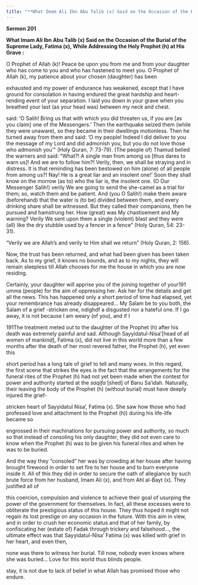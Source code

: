 ```yaml
---
title: "**What Imam Ali Ibn Abu Talib (x) Said on the Occasion of the Burial of the Supreme Lady, Fatima (x), While Addressing the Holy Prophet (h) at His Grave :**" 
---
```

**Sermon 201**

**What Imam Ali Ibn Abu Talib \(x\) Said on the Occasion of the Burial of the Supreme Lady, Fatima \(x\), While Addressing the Holy Prophet \(h\) at His Grave :**

O Prophet of Allah \(k\)\! Peace be upon you from me and from your daughter who has come to you and who has hastened to meet you\. O Prophet of Allah \(k\), my patience about your chosen \(daughter\) has been

exhausted and my power of endurance has weakened, except that I have ground for consolation in having endured the great hardship and heart\-rending event of your separation\. I laid you down in your grave when you breathed your last \(as your head was\) between my neck and chest\.

said: ‘O Salih\! Bring us that with which you did threaten us, if you are \[as you claim\] one of the Messengers\.’ Then the earthquake seized them \(while they were unaware\), so they became in their dwellings motionless\. Then he turned away from them and said: ‘O my people\! Indeed I did deliver to you the message of my Lord and did admonish you, but you do not love those who admonish you’” \(Holy Quran, 7: 73\-79\)\. \(The people of\) Thamud belied the warners and said: “What?\! A single man from among us \[thus dares to warn us\]\! And we are to follow him?\! Verily, then, we shall be straying and in distress\. It is that reminding has been bestowed on him \(alone\) of all people from among us?\! Nay\! He is a great liar and an insolent one\!’ Soon they shall know on the morrow \(as to\) who the liar is, the insolent one\. \(O Our Messenger Salih\!\) verily We are going to send the she\-camel as a trial for them; so, watch them and be patient\. And \(you O Salih\!\) make them aware \(beforehand\) that the water is \(to be\) divided between them, and every drinking share shall be witnessed\. But they called their companions, then he pursued and hamstrung her\. How \(great\) was My chastisement and My warning? Verily We sent upon them a single \(violent\) blast and they were \(all\) like the dry stubble used by a fencer in a fence” \(Holy Quran, 54: 23\-31\)\.

<a id="page683"></a>“Verily we are Allah’s and verily to Him shall we return” \(Holy Quran, 2: 156\)\.

Now, the trust has been returned, and what had been given has been taken back\. As to my grief, it knows no bounds, and as to my nights, they will remain sleepless till Allah chooses for me the house in which you are now residing\.

Certainly, your daughter will apprise you of the joining together of your191 umma \(people\) for the aim of oppressing her\. Ask her for the details and get all the news\. This has happened only a short period of time had elapsed, yet your remembrance has already disappeared\.\.\. My Salam be to you both, the Salam of a grief \-stricken one, ndighdf a disgusted nor a hateful one\. If I go away, it is not because I am weary \(of you\), and if I

191The treatment meted out to the daughter of the Prophet \(h\) after his death was extremely painful and sad\. Although Sayyidatul\-Nisa’\[head of all women of mankind\], Fatima \(x\), did not live in this world more than a few months after the death of her most revered father, the Prophet \(h\), yet even this

short period has a long tale of grief to tell and many woes\. In this regard, the first scene that strikes the eyes is the fact that the arrangements for the funeral rites of the Prophet \(h\) had not yet been made when the contest for power and authority started at the _saqifa_ \[shed\] of Banu Sa’idah\. Naturally, their leaving the body of the Prophet \(h\) \(without burial\) must have deeply injured the grief\-

stricken heart of Sayyidatul Nisa’, Fatima \(x\)\. She saw how those who had professed love and attachment to the Prophet \(h\)\) during his life\-life became so

engrossed in their machinations for pursuing power and authority, so much so that instead of consoling his only daughter, they did not even care to know when the Prophet \(h\) was to be given his funeral rites and when he was to be buried\.

And the way they “consoled” her was by crowding at her house after having brought firewood in order to set fire to her house and to burn everyone inside it\. All of this they did in order to secure the oath of allegiance by such brute force from her husband, Imam Ali \(x\), and from Ahl al\-Bayt \(x\)\. They justified all of

this coercion, compulsion and violence to achieve their goal of usurping the power of the government for themselves\. In fact, all these excesses were to obliterate the prestigious status of this house\. They thus hoped it might not regain its lost prestige on any occasion in the future\. With this aim in view, and in order to crush her economic status and that of her family, by confiscating her \(estate of\) Fadak through trickery and falsehood\.\.\., the ultimate effect was that Sayyidatul\-Nisa’ Fatima \(x\) was killed with grief in her heart, and even then,

none was there to witness her burial\. Till now, nobody even knows where she was buried\.\.\. Love for this world thus blinds people\.

<a id="page684"></a>stay, it is not due to lack of belief in what Allah has promised those who endure\.

